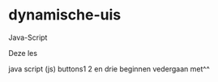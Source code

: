 # dynamische-uis
Java-Script

Deze les

java script (js)
buttons1 2 en drie beginnen
vedergaan met^^
